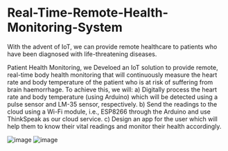 # Real-Time-Remote-Health-Monitoring-System

With the advent of IoT, we can provide remote healthcare to patients who have been diagnosed with life-threatening diseases.

Patient Health Monitoring, we Develoed an IoT solution to provide remote, real-time body health monitoring that will continuously measure the heart rate and body temperature of the patient who is at risk of suffering from brain haemorrhage. To achieve this, we will:
a) Digitally process the heart rate and body temperature (using Arduino) which will be detected using a pulse sensor and LM-35 sensor, respectively.
b) Send the readings to the cloud using a Wi-Fi module, i.e., ESP8266 through the Arduino and use ThinkSpeak as our cloud service.
c) Design an app for the user which will help them to know their vital readings and monitor their health accordingly.

![image](https://user-images.githubusercontent.com/42277997/121150992-9f01a480-c861-11eb-8a79-2ae06aa2c6b7.png)
![image](https://user-images.githubusercontent.com/42277997/121151124-bb054600-c861-11eb-8ee6-f851a5711893.png)
